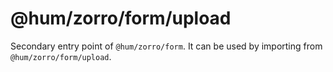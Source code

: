 # @hum/zorro/form/upload

Secondary entry point of `@hum/zorro/form`. It can be used by importing from `@hum/zorro/form/upload`.
